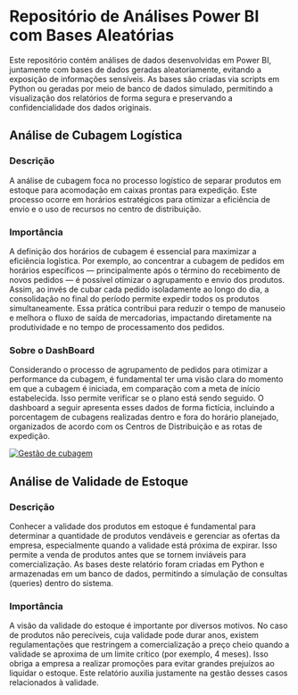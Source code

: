 # Repositório de Análises Power BI com Bases Aleatórias
Este repositório contém análises de dados desenvolvidas em Power BI, juntamente com bases de dados geradas aleatoriamente, evitando a exposição de informações sensíveis. As bases são criadas via scripts em Python ou geradas por meio de banco de dados simulado, permitindo a visualização dos relatórios de forma segura e preservando a confidencialidade dos dados originais.

## Análise de Cubagem Logística
### Descrição
A análise de cubagem foca no processo logístico de separar produtos em estoque para acomodação em caixas prontas para expedição. Este processo ocorre em horários estratégicos para otimizar a eficiência de envio e o uso de recursos no centro de distribuição.

### Importância
A definição dos horários de cubagem é essencial para maximizar a eficiência logística. Por exemplo, ao concentrar a cubagem de pedidos em horários específicos — principalmente após o término do recebimento de novos pedidos — é possível otimizar o agrupamento e envio dos produtos. Assim, ao invés de cubar cada pedido isoladamente ao longo do dia, a consolidação no final do período permite expedir todos os produtos simultaneamente. Essa prática contribui para reduzir o tempo de manuseio e melhora o fluxo de saída de mercadorias, impactando diretamente na produtividade e no tempo de processamento dos pedidos.

### Sobre o DashBoard
Considerando o processo de agrupamento de pedidos para otimizar a performance da cubagem, é fundamental ter uma visão clara do momento em que a cubagem é iniciada, em comparação com a meta de início estabelecida. Isso permite verificar se o plano está sendo seguido. O dashboard a seguir apresenta esses dados de forma fictícia, incluindo a porcentagem de cubagens realizadas dentro e fora do horário planejado, organizados de acordo com os Centros de Distribuição e as rotas de expedição.

[![Gestão de cubagem](https://github.com/user-attachments/assets/8209745a-9fe4-46d5-9957-ea60f3768ea7)](https://app.powerbi.com/view?r=eyJrIjoiYzdmZjMyYTktYTU0YS00YjgzLWE2ODgtOWUzZGJmOWE3ZDc2IiwidCI6ImQ2ZTVmZTFhLTQ5YWYtNDNjNS1iMzAyLTE5MTJjODY1NzgzYyJ9)

## Análise de Validade de Estoque
### Descrição
Conhecer a validade dos produtos em estoque é fundamental para determinar a quantidade de produtos vendáveis e gerenciar as ofertas da empresa, especialmente quando a validade está próxima de expirar. Isso permite a venda de produtos antes que se tornem inviáveis para comercialização. As bases deste relatório foram criadas em Python e armazenadas em um banco de dados, permitindo a simulação de consultas (queries) dentro do sistema.

### Importância
A visão da validade do estoque é importante por diversos motivos. No caso de produtos não perecíveis, cuja validade pode durar anos, existem regulamentações que restringem a comercialização a preço cheio quando a validade se aproxima de um limite crítico (por exemplo, 4 meses). Isso obriga a empresa a realizar promoções para evitar grandes prejuízos ao liquidar o estoque. Este relatório auxilia justamente na gestão desses casos relacionados à validade.

